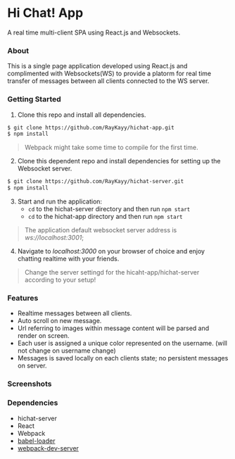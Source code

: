 Hi Chat! App
=====================

A real time multi-client SPA using React.js and Websockets.

### About

This is a single page application developed using React.js and complimented with
Websockets(WS) to provide a platorm for real time transfer of messages between all clients connected to the WS server.

### Getting Started

1. Clone this repo and install all dependencies.
```bash
$ git clone https://github.com/RayKayy/hichat-app.git
$ npm install
```
> Webpack might take some time to compile for the first time.

2. Clone this dependent repo and install dependencies for setting up the Websocket server.
```bash
$ git clone https://github.com/RayKayy/hichat-server.git
$ npm install
```

3. Start and run the application:
    - `cd` to the hichat-server directory and then run `npm start`
    - `cd` to the hichat-app directory and then run `npm start`
> The application default websocket server address is *ws://localhost:3001*;


4. Navigate to *localhost:3000* on your browser of choice and enjoy chatting realtime with your friends.
> Change the server settingd for the hicaht-app/hichat-server according to your setup!

### Features

- Realtime messages between all clients.
- Auto scroll on new message.
- Url referring to images within message content will be parsed and render on screen.
- Each user is assigned a unique color represented on the username. (will not change on username change)
- Messages is saved locally on each clients state; no persistent messages on server.

### Screenshots



### Dependencies

* hichat-server
* React
* Webpack
* [babel-loader](https://github.com/babel/babel-loader)
* [webpack-dev-server](https://github.com/webpack/webpack-dev-server)